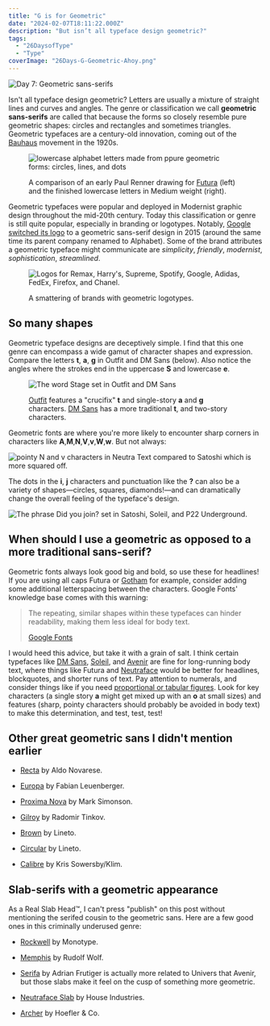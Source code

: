 ```yaml
---
title: "G is for Geometric"
date: "2024-02-07T18:11:22.000Z"
description: "But isn’t all typeface design geometric?"
tags: 
  - "26DaysofType"
  - "Type"
coverImage: "26Days-G-Geometric-Ahoy.png"
---
```


![Day 7: Geometric sans-serifs](images/26Days-G-Geometric-Ahoy-1024x576.png)

Isn't all typeface design geometric? Letters are usually a mixture of straight lines and curves and angles. The genre or classification we call **geometric sans-serifs** are called that because the forms so closely resemble pure geometric shapes: circles and rectangles and sometimes triangles. Geometric typefaces are a century-old innovation, coming out of the [Bauhaus](https://en.wikipedia.org/wiki/Bauhaus) movement in the 1920s.

<figure>

![lowercase alphabet letters made from ppure geometric forms: circles, lines, and dots](images/26Days-G-Geometric-Renner-Futura-1024x576.png)

<figcaption>

A comparison of an early Paul Renner drawing for [Futura](https://en.wikipedia.org/wiki/Futura_(typeface)) (left) and the finished lowercase letters in Medium weight (right).

</figcaption>

</figure>

Geometric typefaces were popular and deployed in Modernist graphic design throughout the mid-20th century. Today this classification or genre is still quite popular, especially in branding or logotypes. Notably, [Google switched its logo](https://www.dezeen.com/2015/09/01/google-rebrands-new-sans-serif-logo-alphabet/) to a geometric sans-serif design in 2015 (around the same time its parent company renamed to Alphabet). Some of the brand attributes a geometric typeface might communicate are _simplicity_, _friendly_, _modernist_, _sophistication_, _streamlined_.

<figure>

![Logos for Remax, Harry's, Supreme, Spotify, Google, Adidas, FedEx, Firefox, and Chanel.](images/26Days-G-Geometric-logos-1024x576.png)

<figcaption>

A smattering of brands with geometric logotypes.

</figcaption>

</figure>

## So many shapes

Geometric typeface designs are deceptively simple. I find that this one genre can encompass a wide gamut of character shapes and expression. Compare the letters **t**, **a**, **g** in Outfit and DM Sans (below). Also notice the angles where the strokes end in the uppercase **S** and lowercase **e**.

<figure>

![The word Stage set in Outfit and DM Sans](images/26Days-G-Geometric-Stage-1024x576.png)

<figcaption>

[Outfit](https://fonts.google.com/specimen/Outfit) features a "crucifix" **t** and single-story **a** and **g** characters. [DM Sans](https://fonts.google.com/specimen/DM+Sans) has a more traditional **t**, and two-story characters.

</figcaption>

</figure>

Geometric fonts are where you're more likely to encounter sharp corners in characters like **A**,**M**,**N**,**V**,**v**,**W**,**w**. But not always:

![pointy N and v characters in Neutra Text compared to Satoshi which is more squared off.](images/26Days-G-Geometric-Nova-1024x576.png)

The dots in the **i**, **j** characters and punctuation like the **?** can also be a variety of shapes—circles, squares, diamonds!—and can dramatically change the overall feeling of the typeface's design.

![The phrase Did you join? set in Satoshi, Soleil, and P22 Underground.](images/26Days-G-Geometric-questionmark-1024x576.png)

## When should I use a geometric as opposed to a more traditional sans-serif?

Geometric fonts always look good big and bold, so use these for headlines! If you are using all caps Futura or [Gotham](https://www.typography.com/fonts/gotham/overview) for example, consider adding some additional letterspacing between the characters. Google Fonts' knowledge base comes with this warning:

> The repeating, similar shapes within these typefaces can hinder readability, making them less ideal for body text.
> 
> [Google Fonts](https://fonts.google.com/knowledge/glossary/geometric)

I would heed this advice, but take it with a grain of salt. I think certain typefaces like [DM Sans](https://fonts.google.com/specimen/DM+Sans), [Soleil](https://fonts.adobe.com/fonts/soleil), and [Avenir](https://en.wikipedia.org/wiki/Avenir_(typeface)) are fine for long-running body text, where things like Futura and [Neutraface](https://housefonts.com/hi/neutraface) would be better for headlines, blockquotes, and shorter runs of text. Pay attention to numerals, and consider things like if you need [proportional or tabular figures](https://www.fonts.com/content/learning/fontology/level-3/numbers/proportional-vs-tabular-figures). Look for key characters (a single story **a** might get mixed up with an **o** at small sizes) and features (sharp, pointy characters should probably be avoided in body text) to make this determination, and test, test, test!

## Other great geometric sans I didn't mention earlier

- [Recta](https://canadatype.com/product/recta/) by Aldo Novarese.

- [Europa](https://fonts.adobe.com/fonts/europa) by Fabian Leuenberger.

- [Proxima Nova](https://www.marksimonson.com/fonts/view/proxima-nova) by Mark Simonson.

- [Gilroy](https://www.myfonts.com/collections/gilroy-font-radomir-tinkov) by Radomir Tinkov.

- [Brown](https://lineto.com/typefaces/brown) by Lineto.

- [Circular](https://lineto.com/typefaces/circular) by Lineto.

- [Calibre](https://klim.co.nz/retail-fonts/calibre/) by Kris Sowersby/Klim.

## Slab-serifs with a geometric appearance

As a Real Slab Head™, I can't press "publish" on this post without mentioning the serifed cousin to the geometric sans. Here are a few good ones in this criminally underused genre:

- [Rockwell](https://www.fonts.com/font/monotype/rockwell-nova) by Monotype.

- [Memphis](https://www.fonts.com/font/linotype/memphis) by Rudolf Wolf.

- [Serifa](https://www.fonts.com/font/linotype/serifa) by Adrian Frutiger is actually more related to Univers that Avenir, but those slabs make it feel on the cusp of something more geometric.

- [Neutraface Slab](https://housefonts.com/hi/neutraface_slab) by House Industries.

- [Archer](https://www.typography.com/fonts/archer/overview) by Hoefler & Co.
